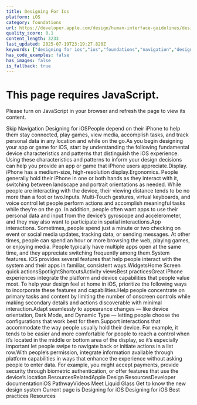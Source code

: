 ```yaml
---
title: Designing For Ios
platform: iOS
category: foundations
url: https://developer.apple.com/design/human-interface-guidelines/designing-for-ios
quality_score: 0.1
content_length: 3233
last_updated: 2025-07-19T23:19:27.820Z
keywords: ["designing for ios","ios","foundations","navigation","design","gestures","input","system","controls"]
has_code_examples: false
has_images: false
is_fallback: true
---
```


# This page requires JavaScript.

Please turn on JavaScript in your browser and refresh the page to view its content.

Skip Navigation Designing for iOSPeople depend on their iPhone to help them stay connected, play games, view media, accomplish tasks, and track personal data in any location and while on the go.As you begin designing your app or game for iOS, start by understanding the following fundamental device characteristics and patterns that distinguish the iOS experience. Using these characteristics and patterns to inform your design decisions can help you provide an app or game that iPhone users appreciate.Display. iPhone has a medium-size, high-resolution display.Ergonomics. People generally hold their iPhone in one or both hands as they interact with it, switching between landscape and portrait orientations as needed. While people are interacting with the device, their viewing distance tends to be no more than a foot or two.Inputs. Multi-Touch gestures, virtual keyboards, and voice control let people perform actions and accomplish meaningful tasks while they’re on the go. In addition, people often want apps to use their personal data and input from the device’s gyroscope and accelerometer, and they may also want to participate in spatial interactions.App interactions. Sometimes, people spend just a minute or two checking on event or social media updates, tracking data, or sending messages. At other times, people can spend an hour or more browsing the web, playing games, or enjoying media. People typically have multiple apps open at the same time, and they appreciate switching frequently among them.System features. iOS provides several features that help people interact with the system and their apps in familiar, consistent ways.WidgetsHome Screen quick actionsSpotlightShortcutsActivity viewsBest practicesGreat iPhone experiences integrate the platform and device capabilities that people value most. To help your design feel at home in iOS, prioritize the following ways to incorporate these features and capabilities.Help people concentrate on primary tasks and content by limiting the number of onscreen controls while making secondary details and actions discoverable with minimal interaction.Adapt seamlessly to appearance changes — like device orientation, Dark Mode, and Dynamic Type — letting people choose the configurations that work best for them.Support interactions that accommodate the way people usually hold their device. For example, it tends to be easier and more comfortable for people to reach a control when it’s located in the middle or bottom area of the display, so it’s especially important let people swipe to navigate back or initiate actions in a list row.With people’s permission, integrate information available through platform capabilities in ways that enhance the experience without asking people to enter data. For example, you might accept payments, provide security through biometric authentication, or offer features that use the device’s location.ResourcesRelatedApple Design ResourcesDeveloper documentationiOS PathwayVideos Meet Liquid Glass Get to know the new design system Current page is Designing for iOS Designing for iOS Best practices Resources